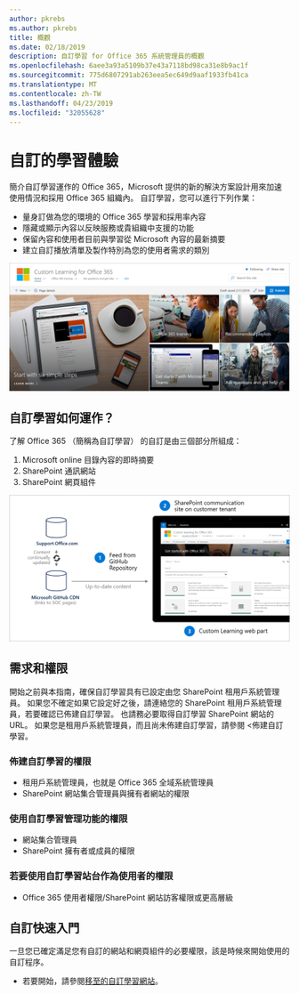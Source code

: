 ```yaml
---
author: pkrebs
ms.author: pkrebs
title: 概觀
ms.date: 02/18/2019
description: 自訂學習 for Office 365 系統管理員的概觀
ms.openlocfilehash: 6aee3a93a5109b37e43a7118bd98ca31e8b9ac1f
ms.sourcegitcommit: 775d6807291ab263eea5ec649d9aaf1933fb41ca
ms.translationtype: MT
ms.contentlocale: zh-TW
ms.lasthandoff: 04/23/2019
ms.locfileid: "32055628"
---
```

# <a name="customize-the-learning-experience"></a>自訂的學習體驗

簡介自訂學習運作的 Office 365，Microsoft 提供的新的解決方案設計用來加速使用情況和採用 Office 365 組織內。 自訂學習，您可以進行下列作業：
- 量身訂做為您的環境的 Office 365 學習和採用率內容 
- 隱藏或顯示內容以反映服務或貴組織中支援的功能 
- 保留內容和使用者目前與學習從 Microsoft 內容的最新摘要 
- 建立自訂播放清單及製作特別為您的使用者需求的類別

![cg introducing.png](media/cg-introducing.png)

## <a name="how-does-custom-learning-work"></a>自訂學習如何運作？

了解 Office 365 （簡稱為自訂學習） 的自訂是由三個部分所組成： 
1. Microsoft online 目錄內容的即時摘要
2. SharePoint 通訊網站
3. SharePoint 網頁組件 

![cg howitworks.png](media/cg-howitworks.png)

## <a name="requirements-and-permissions"></a>需求和權限

開始之前與本指南，確保自訂學習具有已設定由您 SharePoint 租用戶系統管理員。 如果您不確定如果它設定好之後，請連絡您的 SharePoint 租用戶系統管理員，若要確認已佈建自訂學習。 也請務必要取得自訂學習 SharePoint 網站的 URL。 如果您是租用戶系統管理員，而且尚未佈建自訂學習，請參閱 <<c0>佈建自訂學習。 

### <a name="permissions-to-provision-custom-learning"></a>佈建自訂學習的權限

- 租用戶系統管理員，也就是 Office 365 全域系統管理員
- SharePoint 網站集合管理員與擁有者網站的權限

### <a name="permissions-to-use-custom-learning-administration-features"></a>使用自訂學習管理功能的權限

- 網站集合管理員
- SharePoint 擁有者或成員的權限

### <a name="permissions-to-use-the-custom-learning-site-as-a-user"></a>若要使用自訂學習站台作為使用者的權限

- Office 365 使用者權限/SharePoint 網站訪客權限或更高層級

## <a name="get-started-with-customization"></a>自訂快速入門
一旦您已確定滿足您有自訂的網站和網頁組件的必要權限，該是時候來開始使用的自訂程序。 

- 若要開始，請參閱[移至的自訂學習網站](custom_goto.md)。